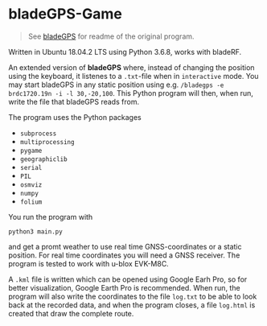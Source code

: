 # bladeGPS-Game
> See [bladeGPS](../Readme.md) for readme of the original program.

Written in Ubuntu 18.04.2 LTS using Python 3.6.8, works with bladeRF.

An extended version of **bladeGPS** where, instead of changing the position using the keyboard, it listenes to a `.txt`-file when in `interactive` mode. You may start bladeGPS in any static position using e.g. `/bladegps -e brdc1720.19n -i -l 30,-20,100`. This Python program will then, when run, write the file that bladeGPS reads from.

The program uses the Python packages
- `subprocess`
- `multiprocessing`
- `pygame`
- `geographiclib`
- `serial`
- `PIL`
- `osmviz`
- `numpy`
- `folium`

You run the program with
~~~
python3 main.py
~~~
and get a promt weather to use real time GNSS-coordinates or a static position. For real time coordinates you will need a GNSS receiver. The program is tested to work with u-blox EVK-M8C.

A `.kml` file is written which can be opened using Google Earh Pro, so for better visualization, Google Earth Pro is recommended. When run, the program will also write the coordinates to the file `log.txt` to be able to look back at the recorded data, and when the program closes, a file `log.html` is created that draw the complete route.
